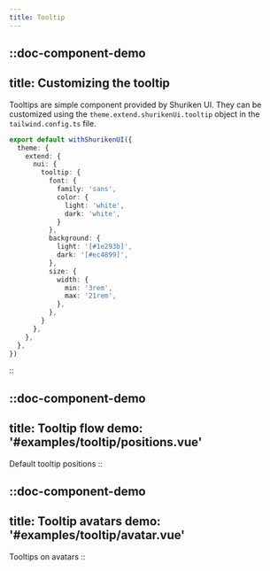 ```yaml
---
title: Tooltip
---
```



::doc-component-demo
---
title: Customizing the tooltip
---

Tooltips are simple component provided by Shuriken UI. They can be customized using the `theme.extend.shurikenUi.tooltip` object in the `tailwind.config.ts` file.

```ts [.app/tailwind.config.ts]
export default withShurikenUI({
  theme: {
    extend: {
      nui: {
        tooltip: {
          font: {
            family: 'sans',
            color: {
              light: 'white',
              dark: 'white',
            }
          },
          background: {
            light: '[#1e293b]',
            dark: '[#ec4899]',
          },
          size: {
            width: {
              min: '3rem',
              max: '21rem',
            },
          },
        }
      },
    },
  },
})
```

::

::doc-component-demo
---
title: Tooltip flow
demo: '#examples/tooltip/positions.vue'
---
Default tooltip positions
::


::doc-component-demo
---
title: Tooltip avatars
demo: '#examples/tooltip/avatar.vue'
---
Tooltips on avatars
::

